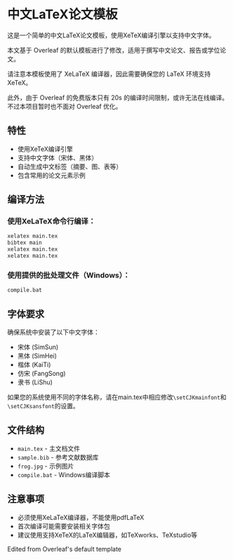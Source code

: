# 中文LaTeX论文模板

这是一个简单的中文LaTeX论文模板，使用XeTeX编译引擎以支持中文字体。

本文基于 Overleaf 的默认模板进行了修改，适用于撰写中文论文、报告或学位论文。

请注意本模板使用了 XeLaTeX 编译器，因此需要确保您的 LaTeX 环境支持 XeTeX。

此外，由于 Overleaf 的免费版本只有 20s 的编译时间限制，或许无法在线编译。不过本项目暂时也不面对 Overleaf 优化。

## 特性

- 使用XeTeX编译引擎
- 支持中文字体（宋体、黑体）
- 自动生成中文标签（摘要、图、表等）
- 包含常用的论文元素示例

## 编译方法

### 使用XeLaTeX命令行编译：
```bash
xelatex main.tex
bibtex main
xelatex main.tex
xelatex main.tex
```

### 使用提供的批处理文件（Windows）：
```bash
compile.bat
```

## 字体要求

确保系统中安装了以下中文字体：
- 宋体 (SimSun)
- 黑体 (SimHei)
- 楷体 (KaiTi)
- 仿宋 (FangSong)
- 隶书 (LiShu)

如果您的系统使用不同的字体名称，请在main.tex中相应修改`\setCJKmainfont`和`\setCJKsansfont`的设置。

## 文件结构

- `main.tex` - 主文档文件
- `sample.bib` - 参考文献数据库
- `frog.jpg` - 示例图片
- `compile.bat` - Windows编译脚本

## 注意事项

- 必须使用XeLaTeX编译器，不能使用pdfLaTeX
- 首次编译可能需要安装相关字体包
- 建议使用支持XeTeX的LaTeX编辑器，如TeXworks、TeXstudio等

Edited from Overleaf's default template